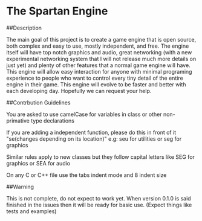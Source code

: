 The Spartan Engine
=============

##Description

The main goal of this project is to create a game engine that is open source, both complex and easy to use, mostly independent, and free. The engine itself will have top notch graphics and audio, great networking (with a new experimental networking system that I will not release much more details on just yet) and plenty of other features that a normal game engine will have. This engine will allow easy interaction for anyone with minimal programing experience to people who want to control every tiny detail of the entire engine in their game. This engine will evolve to be faster and better with each developing day. Hopefully we can request your help.

##Contrbution Guidelines

You are asked to use camelCase for variables in class or other non-primative type declarations

If you are adding a independent function, please do this in front of it "se(changes depending on its location)" e.g: seu for utilities or seg for graphics

Similar rules apply to new classes but they follow capital letters like SEG for graphics or SEA for audio

On any C or C++ file use the tabs indent mode and 8 indent size

##Warning

This is not complete, do not expect to work yet. When version 0.1.0 is said finished in the issues then it will be ready for basic use. (Expect things like tests and examples)
